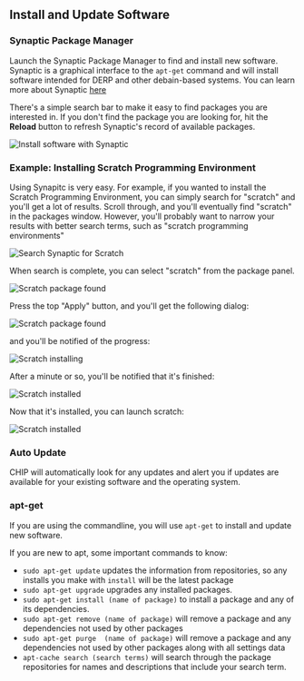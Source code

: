 ## Install and Update Software

### Synaptic Package Manager
Launch the Synaptic Package Manager to find and install new software. 
Synaptic is a graphical interface to the `apt-get` command and will install software intended for DERP and other debain-based systems. You can learn more about Synaptic [here](https://help.ubuntu.com/community/SynapticHowto)

There's a simple search bar to make it easy to find packages you are interested in. If you don't find the package you are looking for, hit the **Reload** button to refresh Synaptic's record of available packages.

![Install software with Synaptic](images/appscreen_synaptic.jpg)

### Example: Installing Scratch Programming Environment
Using Synapitc is very easy. For example, if you wanted to install the Scratch Programming Environment, you can simply search for "scratch" and you'll get a lot of results. Scroll through, and you'll eventually find "scratch" in the packages window.
However, you'll probably want to narrow your results with better search terms, such as "scratch programming environments"

![Search Synaptic for Scratch](images/screen_scratchsearch.jpg)

When search is complete, you can select "scratch" from the package panel.

![Scratch package found](images/screen_scratchfound.jpg)

Press the top "Apply" button, and you'll get the following dialog:

![Scratch package found](images/screen_instscratch_02.jpg)

and you'll be notified of the progress:

![Scratch installing](images/screen_instscratch_03.jpg)

After a minute or so, you'll be notified that it's finished:

![Scratch installed](images/screen_instscratch_04.jpg)

Now that it's installed, you can launch scratch:

![Scratch installed](images/screen_scratchinstalled.jpg)

### Auto Update
CHIP will automatically look for any updates and alert you if updates are available for your existing software and the operating system.

### apt-get

If you are using the commandline, you will use `apt-get` to install and update new software.

If you are new to apt, some important commands to know:

  * `sudo apt-get update` updates the information from repositories, so any installs you make with `install` will be the latest package
  * `sudo apt-get upgrade` upgrades any installed packages.
  * `sudo apt-get install (name of package)` to install a package and any of its dependencies.
  * `sudo apt-get remove (name of package)` will remove a package and any dependencies not used by other packages
  * `sudo apt-get purge  (name of package)` will remove a package and any dependencies not used by other packages along with all settings data
  * `apt-cache search (search terms)` will search through the package repositories for names and descriptions that include your search term.

  